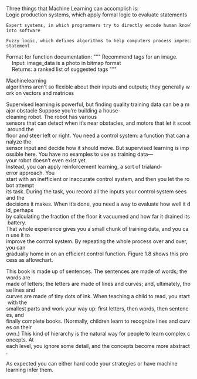 Three things that Machine Learning can  accomplish is:
    Logic production systems, which apply formal logic to evaluate statements
    
    Expert systems, in which programmers try to directly encode human knowledge   into software

    Fuzzy logic, which defines algorithms to help computers process imprecise  statement

Format for function documentation:
        """ Recommend tags for an image.
    Input: image_data is a photo in bitmap format
    Returns: a ranked list of suggested tags
    """

Machine­learning algorithms aren’t so flexible about their inputs and outputs; they generally work on vectors and matrices

Supervised learning is powerful, but finding quality training data can be a major obstacle Suppose you’re building a house­cleaning robot. The robot has various sensors that can detect when it’s near obstacles, and motors that let it scoot around the floor and steer left or right. You need a control system: a function that can analyze the sensor input and decide how it should move. But supervised learning is impossible here. You have no examples to use as training data—your robot doesn’t even exist yet.    
Instead, you can apply reinforcement learning, a sort of trial­and­error approach. You start with an inefficient or inaccurate control system, and then you let the robot attempt its task. During the task, you record all the inputs your control system sees and the decisions it makes. When it’s done, you need a way to evaluate how well it did, perhaps by calculating the fraction of the floor it vacuumed and how far it drained its battery. That whole experience gives you a small chunk of training data, and you can use it to improve the control system. By repeating the whole process over and over, you can gradually home in on an efficient control function. Figure 1.8 shows this process as aflowchart.

This book is made up of sentences. The sentences are made of words; the words are made of letters; the letters are made of lines and curves; and, ultimately, those lines and curves are made of tiny dots of ink. When teaching a child to read, you start with the smallest parts and work your way up: first letters, then words, then sentences, and finally complete books. (Normally, children learn to recognize lines and curves on their own.) This kind of hierarchy is the natural way for people to learn complex concepts. At each level, you ignore some detail, and the concepts become more abstract.

As expected you can either hard code your strategies or have machine learning infer them.